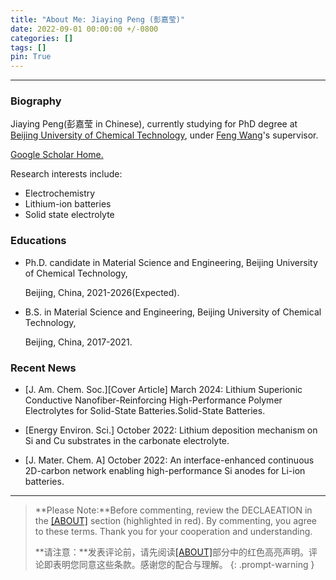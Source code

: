 ```yaml
---
title: "About Me: Jiaying Peng (彭嘉莹)"
date: 2022-09-01 00:00:00 +/-0800
categories: []
tags: [] 
pin: True
---
```

***

### Biography

Jiaying Peng(彭嘉莹 in Chinese), currently studying for PhD degree at [Beijing University of Chemical Technology](https://www.buct.edu.cn/main.htm), under [Feng Wang](https://cmse.buct.edu.cn/2020/1102/c8340a136126/page.htm)'s supervisor.

[Google Scholar Home.](https://scholar.google.com/citations?hl=zh-CN&user=eQFT3u4AAAAJ) 

Research interests include:
- Electrochemistry
- Lithium-ion batteries
- Solid state electrolyte

### Educations

- Ph.D. candidate in Material Science and Engineering, Beijing University of Chemical Technology,

    Beijing, China, 2021-2026(Expected).

- B.S. in Material Science and Engineering, Beijing University of Chemical Technology,

    Beijing, China, 2017-2021.


### Recent News

- [J. Am. Chem. Soc.][Cover Article] March 2024: Lithium Superionic Conductive Nanofiber-Reinforcing High-Performance Polymer Electrolytes for Solid-State Batteries.Solid-State Batteries.

- [Energy Environ. Sci.] October 2022: Lithium deposition mechanism on Si and Cu substrates in the carbonate electrolyte.

- [J. Mater. Chem. A] October 2022: An interface-enhanced continuous 2D-carbon network enabling high-performance Si anodes for Li-ion batteries.

***

> **Please Note:**Before commenting, review the DECLAEATION in the [[ABOUT]](/about/) section (highlighted in red). By commenting, you agree to these terms. Thank you for your cooperation and understanding.
>
> **请注意：**发表评论前，请先阅读[[ABOUT]](/about/)部分中的红色高亮声明。评论即表明您同意这些条款。感谢您的配合与理解。
{: .prompt-warning }
